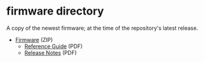 firmware directory
====================

A copy of the newest firmware; at the time of the repository's latest release.

* [Firmware](mosaic-X5_fwp_4.14.0.zip) (ZIP)
	* [Reference Guide](mosaic-X5_firmware_v4.14.0_reference_guide.pdf) (PDF)
	* [Release Notes](mosaic-X5_firmware_v4.14.0_release_notes.pdf) (PDF)
